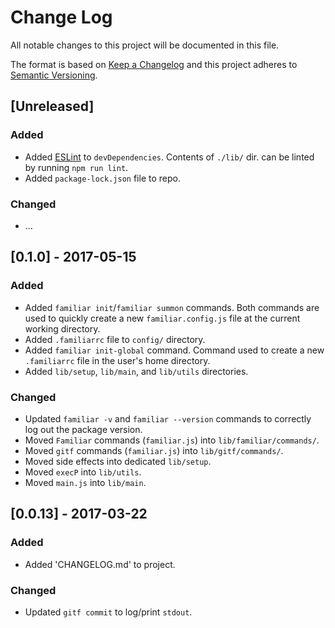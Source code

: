 # Change Log
All notable changes to this project will be documented in this file.

The format is based on [Keep a Changelog](http://keepachangelog.com/)
and this project adheres to [Semantic Versioning](http://semver.org/).

## [Unreleased]
### Added
- Added [ESLint](http://eslint.org/) to `devDependencies`. Contents of `./lib/` dir. can be linted by running `npm run lint`.
- Added `package-lock.json` file to repo.

### Changed
- ...

## [0.1.0] - 2017-05-15
### Added
- Added `familiar init`/`familiar summon` commands. Both commands are used to quickly create a new `familiar.config.js` file at the current working directory.
- Added `.familiarrc` file to `config/` directory.
- Added `familiar init-global` command. Command used to create a new `.familiarrc` file in the user's home directory.
- Added `lib/setup`, `lib/main`, and `lib/utils` directories.

### Changed
- Updated `familiar -v` and `familiar --version` commands to correctly log out the package version.
- Moved `Familiar` commands (`familiar.js`) into `lib/familiar/commands/`.
- Moved `gitf` commands (`familiar.js`) into `lib/gitf/commands/`.
- Moved side effects into dedicated `lib/setup`.
- Moved `execP` into `lib/utils`.
- Moved `main.js` into `lib/main`.

## [0.0.13] - 2017-03-22
### Added
- Added 'CHANGELOG.md' to project.

### Changed
- Updated `gitf commit` to log/print `stdout`.
